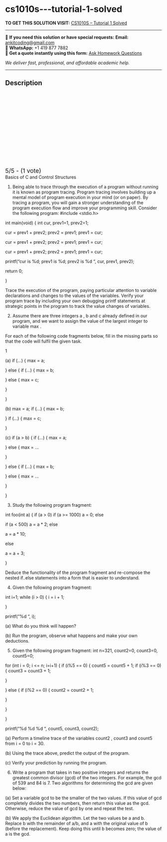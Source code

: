 # cs1010s---tutorial-1-solved
**TO GET THIS SOLUTION VISIT:** [CS1010S – Tutorial 1 Solved](https://www.ankitcodinghub.com/product/cs1010s-tutorial-1-solved/)


---

📩 **If you need this solution or have special requests:** **Email:** ankitcoding@gmail.com  
📱 **WhatsApp:** +1 419 877 7882  
📄 **Get a quote instantly using this form:** [Ask Homework Questions](https://www.ankitcodinghub.com/services/ask-homework-questions/)

*We deliver fast, professional, and affordable academic help.*

---

<h2>Description</h2>



<div class="kk-star-ratings kksr-auto kksr-align-center kksr-valign-top" data-payload="{&quot;align&quot;:&quot;center&quot;,&quot;id&quot;:&quot;115091&quot;,&quot;slug&quot;:&quot;default&quot;,&quot;valign&quot;:&quot;top&quot;,&quot;ignore&quot;:&quot;&quot;,&quot;reference&quot;:&quot;auto&quot;,&quot;class&quot;:&quot;&quot;,&quot;count&quot;:&quot;1&quot;,&quot;legendonly&quot;:&quot;&quot;,&quot;readonly&quot;:&quot;&quot;,&quot;score&quot;:&quot;5&quot;,&quot;starsonly&quot;:&quot;&quot;,&quot;best&quot;:&quot;5&quot;,&quot;gap&quot;:&quot;4&quot;,&quot;greet&quot;:&quot;Rate this product&quot;,&quot;legend&quot;:&quot;5\/5 - (1 vote)&quot;,&quot;size&quot;:&quot;24&quot;,&quot;title&quot;:&quot;CS1010S - Tutorial 1 Solved&quot;,&quot;width&quot;:&quot;138&quot;,&quot;_legend&quot;:&quot;{score}\/{best} - ({count} {votes})&quot;,&quot;font_factor&quot;:&quot;1.25&quot;}">

<div class="kksr-stars">

<div class="kksr-stars-inactive">
            <div class="kksr-star" data-star="1" style="padding-right: 4px">


<div class="kksr-icon" style="width: 24px; height: 24px;"></div>
        </div>
            <div class="kksr-star" data-star="2" style="padding-right: 4px">


<div class="kksr-icon" style="width: 24px; height: 24px;"></div>
        </div>
            <div class="kksr-star" data-star="3" style="padding-right: 4px">


<div class="kksr-icon" style="width: 24px; height: 24px;"></div>
        </div>
            <div class="kksr-star" data-star="4" style="padding-right: 4px">


<div class="kksr-icon" style="width: 24px; height: 24px;"></div>
        </div>
            <div class="kksr-star" data-star="5" style="padding-right: 4px">


<div class="kksr-icon" style="width: 24px; height: 24px;"></div>
        </div>
    </div>

<div class="kksr-stars-active" style="width: 138px;">
            <div class="kksr-star" style="padding-right: 4px">


<div class="kksr-icon" style="width: 24px; height: 24px;"></div>
        </div>
            <div class="kksr-star" style="padding-right: 4px">


<div class="kksr-icon" style="width: 24px; height: 24px;"></div>
        </div>
            <div class="kksr-star" style="padding-right: 4px">


<div class="kksr-icon" style="width: 24px; height: 24px;"></div>
        </div>
            <div class="kksr-star" style="padding-right: 4px">


<div class="kksr-icon" style="width: 24px; height: 24px;"></div>
        </div>
            <div class="kksr-star" style="padding-right: 4px">


<div class="kksr-icon" style="width: 24px; height: 24px;"></div>
        </div>
    </div>
</div>


<div class="kksr-legend" style="font-size: 19.2px;">
            5/5 - (1 vote)    </div>
    </div>
Basics of C and Control Structures

1. Being able to trace through the execution of a program without running it is known as program tracing. Program tracing involves building up a mental model of program execution in your mind (or on paper). By tracing a program, you will gain a stronger understanding of the program execution flow and improve your programming skill. Consider the following program: #include &lt;stdio.h&gt;

int main(void) { int cur, prev1=1, prev2=1;

cur = prev1 + prev2; prev2 = prev1; prev1 = cur;

cur = prev1 + prev2; prev2 = prev1; prev1 = cur;

cur = prev1 + prev2; prev2 = prev1; prev1 = cur;

printf(“cur is %d; prev1 is %d; prev2 is %d “, cur, prev1, prev2);

return 0;

}

Trace the execution of the program, paying particular attention to variable declarations and changes to the values of the variables. Verify your program trace by including your own debugging printf statements at strategic points in the program to track the value changes of variables.

2. Assume there are three integers a , b and c already defined in our program, and we want to assign the value of the largest integer to variable max .

For each of the following code fragments below, fill in the missing parts so that the code will fulfil the given task.

1

(a) if (…) { max = a;

} else { if (…) { max = b;

} else { max = c;

}

}

(b) max = a; if (…) { max = b;

} if (…) { max = c;

}

(c) if (a &gt; b) { if (…) { max = a;

} else { max = …

}

} else { if (…) { max = b;

} else { max = …

}

}

3. Study the following program fragment:

int foo(int a) { if (a &gt; 0) if (a &gt;= 1000) a = 0; else

if (a &lt; 500) a = a * 2; else

a = a * 10;

else

a = a + 3;

}

Deduce the functionality of the program fragment and re-compose the nested if..else statements into a form that is easier to understand.

4. Given the following program fragment:

int i=1; while (i &gt; 0) { i = i + 1;

}

printf(“%d “, i);

(a) What do you think will happen?

(b) Run the program, observe what happens and make your own deductions.

5. Given the following program fragment: int n=321, count2=0, count3=0, count5=0;

for (int i = 0; i &lt;= n; i=i+1) { if (i%5 == 0) { count5 = count5 + 1; if (i%3 == 0) { count3 = count3 + 1;

}

} else { if (i%2 == 0) { count2 = count2 + 1;

}

}

}

printf(“%d %d %d “, count5, count3, count2);

(a) Perform a timeline trace of the variables count2 , count3 and count5 from i = 0 to i = 30.

(b) Using the trace above, predict the output of the program.

(c) Verify your prediction by running the program.

6. Write a program that takes in two positive integers and returns the greatest common divisor (gcd) of the two integers. For example, the gcd of 539 and 84 is 7. Two algorithms for determining the gcd are given below:

(a) Set a variable gcd to be the smaller of the two values. If this value of gcd completely divides the two numbers, then return this value as the gcd. Otherwise, reduce the value of gcd by one and repeat the test.

(b) We apply the Euclidean algorithm. Let the two values be a and b. Replace b with the remainder of a/b, and a with the original value of b (before the replacement). Keep doing this until b becomes zero; the value of a is the gcd.
